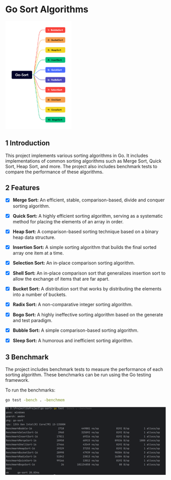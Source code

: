 # Go Sort Algorithms

<img src=".\assets\Go-Sort.png" alt="Go-Sort" style="zoom: 33%;" />

## 1 Introduction

This project implements various sorting algorithms in Go. It includes implementations of common sorting algorithms such as Merge Sort, Quick Sort, Heap Sort, and more. The project also includes benchmark tests to compare the performance of these algorithms.

## 2 Features

- [x] **Merge Sort:** An efficient, stable, comparison-based, divide and conquer sorting algorithm.
- [x] **Quick Sort:** A highly efficient sorting algorithm, serving as a systematic method for placing the elements of an array in order.
- [x] **Heap Sort:** A comparison-based sorting technique based on a binary heap data structure.
- [x] **Insertion Sort:** A simple sorting algorithm that builds the final sorted array one item at a time.
- [x] **Selection Sort:** An in-place comparison sorting algorithm.
- [x] **Shell Sort:** An in-place comparison sort that generalizes insertion sort to allow the exchange of items that are far apart.
- [x] **Bucket Sort:** A distribution sort that works by distributing the elements into a number of buckets.
- [x] **Radix Sort:** A non-comparative integer sorting algorithm.
- [x] **Bogo Sort:** A highly ineffective sorting algorithm based on the generate and test paradigm.
- [x] **Bubble Sort:** A simple comparison-based sorting algorithm.
- [x] **Sleep Sort:** A humorous and inefficient sorting algorithm.



## 3 Benchmark

The project includes benchmark tests to measure the performance of each sorting algorithm. These benchmarks can be run using the Go testing framework.

To run the benchmarks:

```sh
go test -bench . -benchmem
```

![image-20250103155417356](.\assets\benchmark.png)